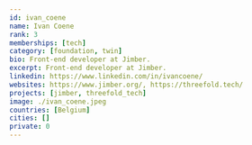 ```yaml
---
id: ivan_coene
name: Ivan Coene
rank: 3
memberships: [tech]
category: [foundation, twin]
bio: Front-end developer at Jimber.
excerpt: Front-end developer at Jimber.
linkedin: https://www.linkedin.com/in/ivancoene/
websites: https://www.jimber.org/, https://threefold.tech/
projects: [jimber, threefold_tech]
image: ./ivan_coene.jpeg
countries: [Belgium]
cities: []
private: 0
---
```


